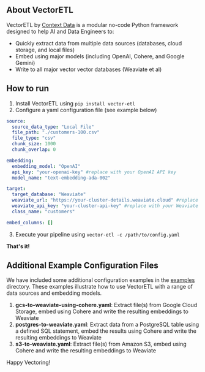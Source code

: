 
## About VectorETL
VectorETL by [Context Data](https://contextdata.ai) is a modular no-code Python framework designed to help AI and Data Engineers to:
- Quickly extract data from multiple data sources (databases, cloud storage, and local files)
- Embed using major models (including OpenAI, Cohere, and Google Gemini)
- Write to all major vector vector databases (Weaviate et al)

## How to run
1. Install VectorETL using `pip install vector-etl`
2. Configure a yaml configuration file (see example below)

```yaml
source:
  source_data_type: "Local File"
  file_path: "./customers-100.csv"
  file_type: "csv"
  chunk_size: 1000
  chunk_overlap: 0

embedding:
  embedding_model: "OpenAI"
  api_key: "your-openai-key" #replace with your OpenAI API key
  model_name: "text-embedding-ada-002"

target:
  target_database: "Weaviate"
  weaviate_url: "https://your-cluster-details.weaviate.cloud" #replace with your Weaviate cluster url
  weaviate_api_key: "your-cluster-api-key" #replace with your Weaviate API keys
  class_name: "customers"

embed_columns: []
```

3. Execute your pipeline using `vector-etl -c /path/to/config.yaml`

**That's it!**

## Additional Example Configuration Files

We have included some additional configuration examples in the [examples](examples) directory. These examples illustrate how to use VectorETL with a range of data sources and embedding models.

1. **gcs-to-weaviate-using-cohere.yaml**: Extract file(s) from Google Cloud Storage, embed using Cohere and write the resulting embeddings to Weaviate
2. **postgres-to-weaviate.yaml**: Extract data from a PostgreSQL table using a defined SQL statement, embed the results using Cohere and write the resulting embeddings to Weaviate
3. **s3-to-weaviate.yaml**: Extract file(s) from Amazon S3, embed using Cohere and write the resulting embeddings to Weaviate

Happy Vectoring!
